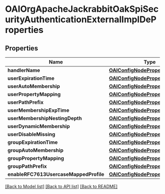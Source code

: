 # OAIOrgApacheJackrabbitOakSpiSecurityAuthenticationExternalImplDeProperties

## Properties
Name | Type | Description | Notes
------------ | ------------- | ------------- | -------------
**handlerName** | [**OAIConfigNodePropertyString***](OAIConfigNodePropertyString.md) |  | [optional] 
**userExpirationTime** | [**OAIConfigNodePropertyString***](OAIConfigNodePropertyString.md) |  | [optional] 
**userAutoMembership** | [**OAIConfigNodePropertyArray***](OAIConfigNodePropertyArray.md) |  | [optional] 
**userPropertyMapping** | [**OAIConfigNodePropertyArray***](OAIConfigNodePropertyArray.md) |  | [optional] 
**userPathPrefix** | [**OAIConfigNodePropertyString***](OAIConfigNodePropertyString.md) |  | [optional] 
**userMembershipExpTime** | [**OAIConfigNodePropertyString***](OAIConfigNodePropertyString.md) |  | [optional] 
**userMembershipNestingDepth** | [**OAIConfigNodePropertyInteger***](OAIConfigNodePropertyInteger.md) |  | [optional] 
**userDynamicMembership** | [**OAIConfigNodePropertyBoolean***](OAIConfigNodePropertyBoolean.md) |  | [optional] 
**userDisableMissing** | [**OAIConfigNodePropertyBoolean***](OAIConfigNodePropertyBoolean.md) |  | [optional] 
**groupExpirationTime** | [**OAIConfigNodePropertyString***](OAIConfigNodePropertyString.md) |  | [optional] 
**groupAutoMembership** | [**OAIConfigNodePropertyArray***](OAIConfigNodePropertyArray.md) |  | [optional] 
**groupPropertyMapping** | [**OAIConfigNodePropertyArray***](OAIConfigNodePropertyArray.md) |  | [optional] 
**groupPathPrefix** | [**OAIConfigNodePropertyString***](OAIConfigNodePropertyString.md) |  | [optional] 
**enableRFC7613UsercaseMappedProfile** | [**OAIConfigNodePropertyBoolean***](OAIConfigNodePropertyBoolean.md) |  | [optional] 

[[Back to Model list]](../README.md#documentation-for-models) [[Back to API list]](../README.md#documentation-for-api-endpoints) [[Back to README]](../README.md)


